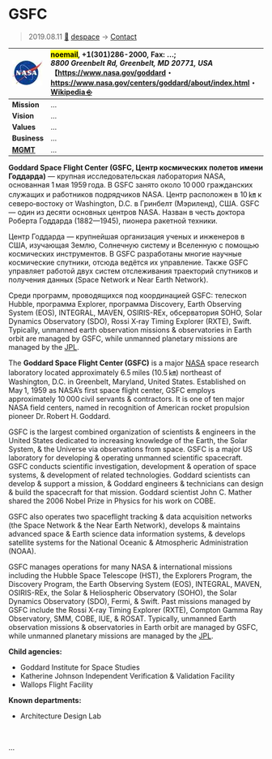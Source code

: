 # GSFC
> 2019.08.11 [🚀](../../index/index.md) [despace](../index.md) → [Contact](../contact.md)

|[![](../f/contact/n/nasa_logo1_thumb.webp)](../f/contact/n/nasa_logo1.webp)|<mark>noemail</mark>, +1(301)286-2000, Fax: …;<br> *8800 Greenbelt Rd, Greenbelt, MD 20771, USA*<br> 【<https://www.nasa.gov/goddard>・ <https://www.nasa.gov/centers/goddard/about/index.html>・ [Wikipedia ⎆](https://en.wikipedia.org/wiki/Goddard_Space_Flight_Center)|
|:-|:-|
|**Mission**|…|
|**Vision**|…|
|**Values**|…|
|**Business**|…|
|**[MGMT](../mgmt.md)**|…|

**Goddard Space Flight Center (GSFC, Центр космических полетов имени Годдарда)** — крупная исследовательская лаборатория NASA, основанная 1 мая 1959 года. В GSFC занято около 10 000 гражданских служащих и работников подрядчиков NASA. Центр расположен в 10 ㎞ к северо‑востоку от Washington, D.C. в Гринбелт (Мэриленд), США. GSFC — один из десяти основных центров NASA. Назван в честь доктора Роберта Годдарда (1882—1945), пионера ракетной техники.

Центр Годдарда — крупнейшая организация ученых и инженеров в США, изучающая Землю, Солнечную систему и Вселенную с помощью космических инструментов. В GSFC разработаны многие научные космические спутники, отсюда ведётся их управление. Также GSFC управляет работой двух систем отслеживания траекторий спутников и получения данных (Space Network и Near Earth Network).

Среди программ, проводящихся под координацией GSFC: телескоп Hubble, программа Explorer, программа Discovery, Earth Observing System (EOS), INTEGRAL, MAVEN, OSIRIS-REx, обсерватория SOHO, Solar Dynamics Observatory (SDO), Rossi X‑ray Timing Explorer (RXTE), Swift. Typically, unmanned earth observation missions & observatories in Earth orbit are managed by GSFC, while unmanned planetary missions are managed by the [JPL](jpl.md).

The **Goddard Space Flight Center (GSFC)** is a major [NASA](nasa.md) space research laboratory located approximately 6.5 miles (10.5 ㎞) northeast of Washington, D.C. in Greenbelt, Maryland, United States. Established on May 1, 1959 as NASA’s first space flight center, GSFC employs approximately 10 000 civil servants & contractors. It is one of ten major NASA field centers, named in recognition of American rocket propulsion pioneer Dr. Robert H. Goddard.

GSFC is the largest combined organization of scientists & engineers in the United States dedicated to increasing knowledge of the Earth, the Solar System, & the Universe via observations from space. GSFC is a major US laboratory for developing & operating unmanned scientific spacecraft. GSFC conducts scientific investigation, development & operation of space systems, & development of related technologies. Goddard scientists can develop & support a mission, & Goddard engineers & technicians can design & build the spacecraft for that mission. Goddard scientist John C. Mather shared the 2006 Nobel Prize in Physics for his work on COBE.

GSFC also operates two spaceflight tracking & data acquisition networks (the Space Network & the Near Earth Network), develops & maintains advanced space & Earth science data information systems, & develops satellite systems for the National Oceanic & Atmospheric Administration (NOAA).

GSFC manages operations for many NASA & international missions including the Hubble Space Telescope (HST), the Explorers Program, the Discovery Program, the Earth Observing System (EOS), INTEGRAL, MAVEN, OSIRIS-REx, the Solar & Heliospheric Observatory (SOHO), the Solar Dynamics Observatory (SDO), Fermi, & Swift. Past missions managed by GSFC include the Rossi X‑ray Timing Explorer (RXTE), Compton Gamma Ray Observatory, SMM, COBE, IUE, & ROSAT. Typically, unmanned Earth observation missions & observatories in Earth orbit are managed by GSFC, while unmanned planetary missions are managed by the [JPL](jpl.md).

**Child agencies:**

   - Goddard Institute for Space Studies
   - Katherine Johnson Independent Verification & Validation Facility
   - Wallops Flight Facility

**Known departments:**

   - Architecture Design Lab

<p style="page-break-after:always"> </p>

…